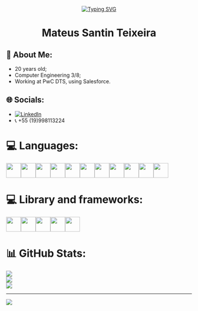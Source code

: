 <p align="center">
  <a href="https://git.io/typing-svg">
    <img src="https://readme-typing-svg.demolab.com?font=Fira+Code&size=34&pause=1000&color=F70202&center=true&vCenter=true&width=435&lines=Welcome+to+my+profile;Dev+full+stack" alt="Typing SVG">
  </a>
</p>

<h1 align="center">
  Mateus Santin Teixeira
</h1>

## 💫 About Me:
- 20 years old;
- Computer Engineering 3/8;
- Working at PwC DTS, using Salesforce.

## 🌐 Socials:
- [![LinkedIn](https://img.shields.io/badge/LinkedIn-%230077B5.svg?logo=linkedin&logoColor=white)](https://www.linkedin.com/in/mateus-santin-33b837266/)<br>
- &#128222; +55 (19)998113224

# 💻 Languages:
<div style="display: flex;">
  <img src="https://cdn.jsdelivr.net/gh/devicons/devicon/icons/nodejs/nodejs-original.svg" height="40px" width="40px">
  <img src="https://cdn.jsdelivr.net/gh/devicons/devicon/icons/javascript/javascript-original.svg" height="40px" width="40px">
  <img src="https://cdn.jsdelivr.net/gh/devicons/devicon@latest/icons/typescript/typescript-original.svg" height="40px" width="40px">
  <img src="https://user-images.githubusercontent.com/3423282/123477765-e4013700-d5d4-11eb-876c-de9aab52153b.png" height="40px" width="40px">
  <img src="https://cdn.jsdelivr.net/gh/devicons/devicon/icons/python/python-original.svg" height="40px" width="40px">
  <img src="https://cdn.jsdelivr.net/gh/devicons/devicon@latest/icons/java/java-plain.svg" height="40px" width="40px"/>
  <img src="https://cdn.jsdelivr.net/gh/devicons/devicon@latest/icons/mysql/mysql-original-wordmark.svg" height="40px" width="40px">
  <img src="https://cdn.jsdelivr.net/gh/devicons/devicon/icons/git/git-original.svg" height="40px" width="40px">
  <img src="https://cdn.jsdelivr.net/gh/devicons/devicon@latest/icons/github/github-original.svg" height="40px" width="40px"/>
  <img src="https://cdn.jsdelivr.net/gh/devicons/devicon/icons/html5/html5-original.svg" height="40px" width="40px">
  <img src="https://cdn.jsdelivr.net/gh/devicons/devicon/icons/css3/css3-original.svg" height="40px" width="40px">
</div>  

# 💻 Library and frameworks:
<div style="display: flex;">
  <img src="https://cdn.jsdelivr.net/gh/devicons/devicon@latest/icons/express/express-original.svg" height="40px" width="40px">
  <img src="https://cdn.jsdelivr.net/gh/devicons/devicon@latest/icons/handlebars/handlebars-original-wordmark.svg" height="40px" width="40px">
  <img src="https://cdn.jsdelivr.net/gh/devicons/devicon@latest/icons/threejs/threejs-original-wordmark.svg" height="40px" width="40px">
  <img src="https://cdn.jsdelivr.net/gh/devicons/devicon/icons/bootstrap/bootstrap-original.svg" height="40px" width="40px">
  <img src="https://cdn.jsdelivr.net/gh/devicons/devicon/icons/jquery/jquery-original.svg" height="40px" width="40px">
</div>

# 📊 GitHub Stats:
![](https://github-readme-stats.vercel.app/api/top-langs/?username=Santin04&theme=dracula&hide_border=false&include_all_commits=true&count_private=false&layout=compact)<br>
![](https://github-readme-stats.vercel.app/api?username=Santin04&theme=dracula&hide_border=false&include_all_commits=true&count_private=false)<br/>
![](https://github-readme-streak-stats.herokuapp.com/?user=Santin04&theme=dracula&hide_border=false)<br/>

---
[![](https://visitcount.itsvg.in/api?id=Santin04&icon=0&color=3)](https://visitcount.itsvg.in)

<!-- Proudly created with GPRM ( https://gprm.itsvg.in ) -->
